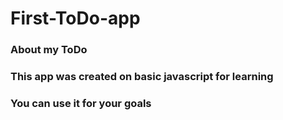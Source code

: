 # First-ToDo-app
### About my ToDo
### This app was created on basic javascript for learning
### You can use it for your goals
